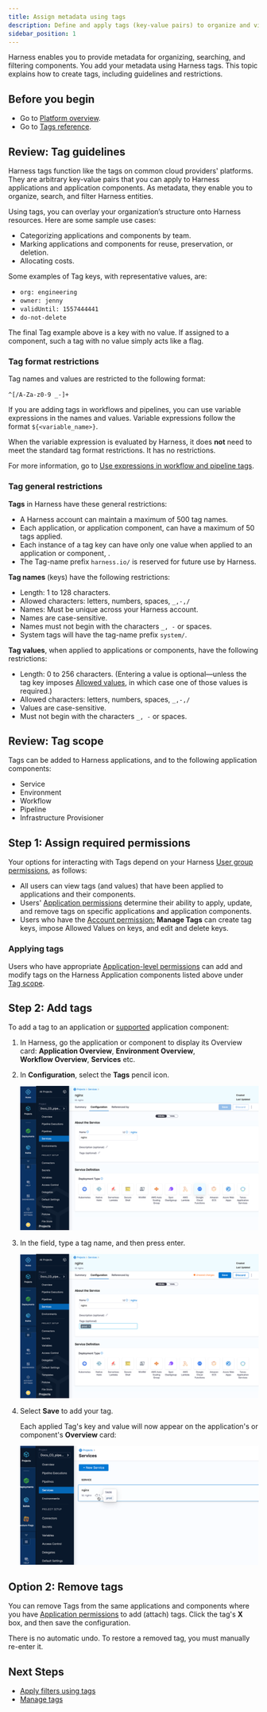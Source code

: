 ```yaml
---
title: Assign metadata using tags
description: Define and apply tags (key-value pairs) to organize and view your Harness resources.
sidebar_position: 1
---
```


Harness enables you to provide metadata for organizing, searching, and filtering components. You add your metadata using Harness tags. This topic explains how to create tags, including guidelines and restrictions.

## Before you begin

* Go to [Platform overview](/docs/platform/Get-started/platform-concepts/platform-overview.md).
* Go to [Tags reference](/docs/platform/references/tags-reference/).

## Review: Tag guidelines

Harness tags function like the tags on common cloud providers' platforms. They are arbitrary key-value pairs that you can apply to Harness applications and application components. As metadata, they enable you to organize, search, and filter Harness entities.

Using tags, you can overlay your organization’s structure onto Harness resources. Here are some sample use cases:

* Categorizing applications and components by team.
* Marking applications and components for reuse, preservation, or deletion.
* Allocating costs.

Some examples of Tag keys, with representative values, are:

* `org: engineering`
* `owner: jenny`
* `validUntil: 1557444441`
* `do-not-delete`

The final Tag example above is a key with no value. If assigned to a component, such a tag with no value simply acts like a flag.

### Tag format restrictions

Tag names and values are restricted to the following format:

`^[/A-Za-z0-9 _-]+`

If you are adding tags in workflows and pipelines, you can use variable expressions in the names and values. Variable expressions follow the format `${<variable_name>}`.

When the variable expression is evaluated by Harness, it does **not** need to meet the standard tag format restrictions. It has no restrictions.

For more information, go to [Use expressions in workflow and pipeline tags](use-expressions-in-workflow-and-pipeline-tags.md).

### Tag general restrictions

**Tags** in Harness have these general restrictions:

* A Harness account can maintain a maximum of 500 tag names.
* Each application, or application component, can have a maximum of 50 tags applied.
* Each instance of a tag key can have only one value when applied to an application or component, .
* The Tag-name prefix `harness.io/` is reserved for future use by Harness.

**Tag names** (keys) have the following restrictions:

* Length: 1 to 128 characters.
* Allowed characters: letters, numbers, spaces, `_,-,/`
* Names: Must be unique across your Harness account.
* Names are case-sensitive.
* Names must not begin with the characters `_, -` or spaces.
* System tags will have the tag-name prefix `system/`.

**Tag values**, when applied to applications or components, have the following restrictions:

* Length: 0 to 256 characters. (Entering a value is optional—unless the tag key imposes [Allowed values](#allowed_values), in which case one of those values is required.)
* Allowed characters: letters, numbers, spaces, `_,-,/`
* Values are case-sensitive.
* Must not begin with the characters `_, -` or spaces.

## Review: Tag scope

Tags can be added to Harness applications, and to the following application components:

* Service
* Environment
* Workflow
* Pipeline
* Infrastructure Provisioner

## Step 1: Assign required permissions

Your options for interacting with Tags depend on your Harness [User group permissions](../../security/access-management-howtos/users-and-permissions.md), as follows:

* All users can view tags (and values) that have been applied to applications and their components.
* Users' [Application permissions](../../security/access-management-howtos/users-and-permissions.md#application-permissions) determine their ability to apply, update, and remove tags on specific applications and application components.
* Users who have the [Account permission:](../../security/access-management-howtos/users-and-permissions.md#account-permissions) **Manage Tags** can create tag keys, impose Allowed Values on keys, and edit and delete keys.

### Applying tags

Users who have appropriate [Application-level permissions](../../security/access-management-howtos/users-and-permissions.md#application-permissions) can add and modify tags on the Harness Application components listed above under [Tag scope](#tag_scope).

## Step 2: Add tags

To add a tag to an application or [supported](#tag_scope) application component:

1. In Harness, go the application or component to display its Overview card: **Application Overview**, **Environment Overview**, **Workflow Overview**, **Services** etc.

2. In **Configuration**, select the **Tags** pencil icon.

   ![](./static/tags-001.png)

2. In the field, type a tag name, and then press enter.

   ![](./static/tags-002.png)

3. Select **Save** to add your tag.

   Each applied Tag's key and value will now appear on the application's or component's **Overview** card:

   ![](./static/tags-003.png)

## Option 2: Remove tags

You can remove Tags from the same applications and components where you have [Application permissions](../../security/access-management-howtos/users-and-permissions.md#application-permissions) to add (attach) tags. Click the tag's **X** box, and then save the configuration.

There is no automatic undo. To restore a removed tag, you must manually re-enter it.

## Next Steps

* [Apply filters using tags](apply-filters-using-tags.md)
* [Manage tags](manage-tags.md)
